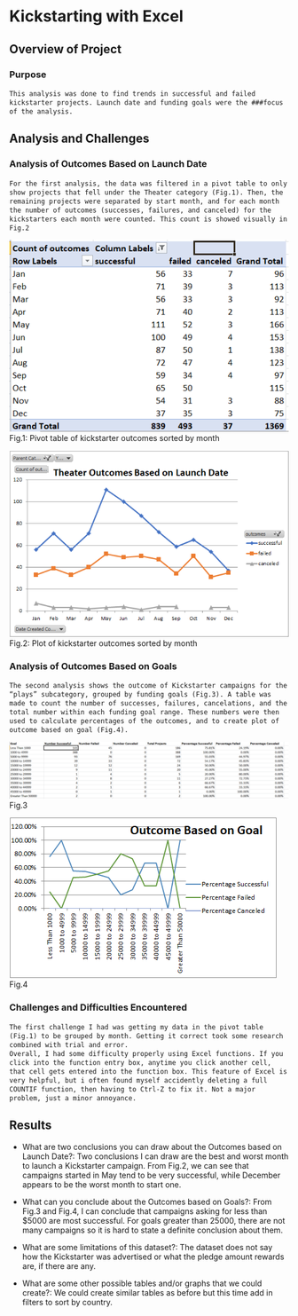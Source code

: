 # Kickstarting with Excel

## Overview of Project

### Purpose
	This analysis was done to find trends in successful and failed kickstarter projects. Launch date and funding goals were the ###focus of the analysis. 

## Analysis and Challenges

### Analysis of Outcomes Based on Launch Date
	For the first analysis, the data was filtered in a pivot table to only show projects that fell under the Theater category (Fig.1). Then, the remaining projects were separated by start month, and for each month the number of outcomes (successes, failures, and canceled) for the kickstarters each month were counted. This count is showed visually in Fig.2

![alt text](https://github.com/specialcanadian/kickstarter-analysis/blob/main/ExtraImages/PivotTable.png?raw=true)
Fig.1: Pivot table of kickstarter outcomes sorted by month

![alt text](https://github.com/specialcanadian/kickstarter-analysis/blob/main/Resources/TheaterOutcomesbyLaunchDate.png?raw=true)  
Fig.2: Plot of kickstarter outcomes sorted by month	


### Analysis of Outcomes Based on Goals
	The second analysis shows the outcome of Kickstarter campaigns for the “plays” subcategory, grouped by funding goals (Fig.3). A table was made to count the number of successes, failures, cancelations, and the total number within each funding goal range. These numbers were then used to calculate percentages of the outcomes, and to create plot of outcome based on goal (Fig.4).	

![alt text](https://github.com/specialcanadian/kickstarter-analysis/blob/main/ExtraImages/Chart.png?raw=true)
Fig.3

![alt text](https://github.com/specialcanadian/kickstarter-analysis/blob/main/Resources/Outcome_vs_Goals.png?raw=true)
Fig.4
### Challenges and Difficulties Encountered
	The first challenge I had was getting my data in the pivot table (Fig.1) to be grouped by month. Getting it correct took some research combined with trial and error. 
	Overall, I had some difficulty properly using Excel functions. If you click into the function entry box, anytime you click another cell, that cell gets entered into the function box. This feature of Excel is very helpful, but i often found myself accidently deleting a full COUNTIF function, then having to Ctrl-Z to fix it. Not a major problem, just a minor annoyance.   

## Results

- What are two conclusions you can draw about the Outcomes based on Launch Date?:
	Two conclusions I can draw are the best and worst month to launch a Kickstarter campaign. From Fig.2, we can see that campaigns started in May tend to be very successful, while December appears to be the worst month to start one. 

- What can you conclude about the Outcomes based on Goals?:
	From Fig.3 and Fig.4, I can conclude that campaigns asking for less than $5000 are most successful. For goals greater than 25000, there are not many campaigns so it is hard to state a definite conclusion about them. 

- What are some limitations of this dataset?:
	The dataset does not say how the Kickstarter was advertised or what the pledge amount rewards are, if there are any. 

- What are some other possible tables and/or graphs that we could create?:
	We could create similar tables as before but this time add in filters to sort by country.
